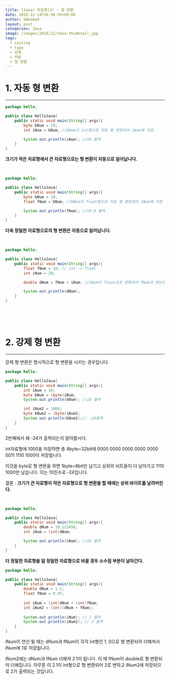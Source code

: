 ```yaml
---
title: (Java) 자료형(3) - 형 변환
date: 2018-12-14T16:56:59+09:00
author: SWnomad
layout: post
categories: Java
image: /images/2018/12/Java-thumbnail.jpg
tags:
  - casting
  - type
  - 강제
  - 자동
  - 형 변환
---
```

# 1. 자동 형 변환

* * *

~~~ java
package hello;

public class HelloJava{
    public static void main(String[] args){
        byte bNum = 10;
        int iNum = bNum; //bNum이 int형으로 자동 형 변한되어 iNum에 저장

        System.out.println(iNum); //10 출력
    }
}
~~~

**크기가 작은 자료형에서 큰 자료형으로는 형 변환이 자동으로 일어납니다.**

&nbsp;

~~~ java
package hello;

public class HelloJava{
    public static void main(String[] args){
        byte bNum = 10;
        float fNum = bNum; //bNum이 float형으로 자동 형 변한되어 iNum에 저장

        System.out.println(fNum); //10.0 출력
    }
}
~~~

**더욱 정밀한 자료형으로의 형 변환은 자동으로 일어납니다.**

&nbsp;

~~~ java
package hello;

public class HelloJava{
    public static void main(String[] args){
        float fNum = 10; // int -> float
        int iNum = 20;

        double dNum = fNum + iNum; //iNum이 float으로 변환되어 fNum과 연산되고 그 결과가 double로 변환되어 dNum에 저장

        System.out.println(dNum);
    }
}
~~~

&nbsp;

&nbsp;

# 2. 강제 형 변환

* * *

강제 형 변환은 명시적으로 형 변환을 시키는 경우입니다.

~~~ java
package hello;

public class HelloJava{
    public static void main(String[] args){
        int iNum = 10;
        byte bNum = (byte)iNum;
        System.out.println(bNum); //10 출력

        int iNum2 = 1000;
        byte bNum2 = (byte)iNum2;
        System.out.println(bNum2);// -24출력
    }
}
~~~

2번째에서 왜 -24가 출력되는지 알아봅시다.

int자료형에 1000을 저장하면 총 4byte=32bit에 0000 0000 0000 0000 0000 0011 1110 1000이 저장됩니다.

이것을 byte로 형 변환을 하면 1byte=8bit만 남기고 상위의 비트들이 다 날아가고 1110 1000만 남습니다. 이는 10진수로 -24입니다.

결론 : **크기가 큰 자료형이 작은 자료형으로 형 변환을 할 때에는 상위 바이트를 날려버린다.**

&nbsp;

~~~ java
package hello;

public class HelloJava{
    public static void main(String[] args){
        double dNum = 10.123456;
        int iNum = (int)dNum;

        System.out.println(iNum); //10 출력
    }
}
~~~

**더 정밀한 자료형을 덜 정밀한 자료형으로 바꿀 경우 소수점 부분이 날아간다.**

~~~ java
package hello;

public class HelloJava{
    public static void main(String[] args){
        double dNum = 1.2;
        float fNum = 0.9f;
        
        int iNum = (int)dNum + (int)fNum;
        int iNum2 = (int)(dNum + fNum);
        
        System.out.println(iNum); // 1 출력
        System.out.println(iNum2); // 2 출력
    }
}
~~~

iNum이 연산 될 때는 dNum과 fNum이 각각 int형인 1, 0으로 형 변환되어 더해져서 iNum에 1로 저장됩니다.

iNum2에는 dNum과 fNum 더해져 2.1이 됩니다. 이 때 fNum이 double로 형 변환되어 더해집니다. 아무튼 이 2.1이 int형으로 형 변환되어 2로 변하고 iNum2에 저장되므로 2가 출력되는 것입니다.